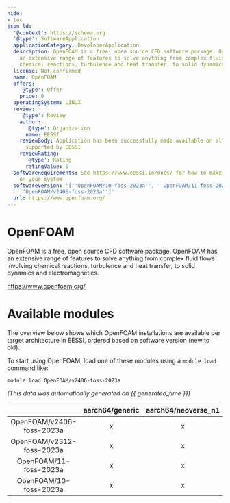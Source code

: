 ```yaml
---
hide:
- toc
json_ld:
  '@context': https://schema.org
  '@type': SoftwareApplication
  applicationCategory: DeveloperApplication
  description: OpenFOAM is a free, open source CFD software package. OpenFOAM has
    an extensive range of features to solve anything from complex fluid flows involving
    chemical reactions, turbulence and heat transfer, to solid dynamics and electromagnetics.
  license: Not confirmed
  name: OpenFOAM
  offers:
    '@type': Offer
    price: 0
  operatingSystem: LINUX
  review:
    '@type': Review
    author:
      '@type': Organization
      name: EESSI
    reviewBody: Application has been successfully made available on all architectures
      supported by EESSI
    reviewRating:
      '@type': Rating
      ratingValue: 5
  softwareRequirements: See https://www.eessi.io/docs/ for how to make EESSI available
    on your system
  softwareVersion: '[''OpenFOAM/10-foss-2023a'', ''OpenFOAM/11-foss-2023a'', ''OpenFOAM/v2312-foss-2023a'',
    ''OpenFOAM/v2406-foss-2023a'']'
  url: https://www.openfoam.org/
---
```


OpenFOAM
========


OpenFOAM is a free, open source CFD software package. OpenFOAM has an extensive range of features to solve anything from complex fluid flows involving chemical reactions, turbulence and heat transfer, to solid dynamics and electromagnetics.

https://www.openfoam.org/
# Available modules


The overview below shows which OpenFOAM installations are available per target architecture in EESSI, ordered based on software version (new to old).

To start using OpenFOAM, load one of these modules using a `module load` command like:

```shell
module load OpenFOAM/v2406-foss-2023a
```

*(This data was automatically generated on {{ generated_time }})*  

| |aarch64/generic|aarch64/neoverse_n1|aarch64/neoverse_v1|x86_64/generic|x86_64/amd/zen2|x86_64/amd/zen3|x86_64/amd/zen4|x86_64/intel/haswell|x86_64/intel/sapphirerapids|x86_64/intel/skylake_avx512|
| :---: | :---: | :---: | :---: | :---: | :---: | :---: | :---: | :---: | :---: | :---: |
|OpenFOAM/v2406-foss-2023a|x|x|x|x|x|x|x|x|x|x|
|OpenFOAM/v2312-foss-2023a|x|x|x|x|x|x|x|x|x|x|
|OpenFOAM/11-foss-2023a|x|x|x|x|x|x|x|x|x|x|
|OpenFOAM/10-foss-2023a|x|x|x|x|x|x|x|x|x|x|
